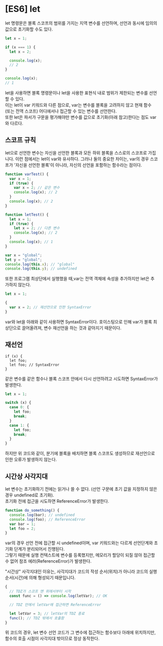 # [ES6] let

let 명령문은 블록 스코프의 범위를 가지는 지역 변수를 선언하며, 선언과 동시에 임의의 값으로 초기화할 수도 있다.

```js
let x = 1;

if (x === 1) {
  let x = 2;

  console.log(x);
  // 2
}

console.log(x);
// 1
```

let을 사용하면 블록 명령문이나 let을 사용한 표현식 내로 범위가 제한되는 변수를 선언할 수 있다.  
이는 let이 var 키워드와 다른 점으로, var는 변수를 블록을 고려하지 않고 현재 함수 (또는 전역 스코프) 어디에서나 접근할 수 있는 변수를 선언한다.  
 또한 let은 파서가 구문을 평가해야만 변수를 값으로 초기화(아래 참고)한다는 점도 var와 다르다.

## 스코프 규칙

let으로 선언한 변수는 자신을 선언한 블록과 모든 하위 블록을 스스로의 스코프로 가집니다. 이런 점에서는 let이 var와 유사하다. 그러나 둘의 중요한 차이는, var의 경우 스코프가 '자신을 선언한 블록'이 아니라, 자신의 선언을 포함하는 함수라는 점이다.

```js
function varTest() {
  var x = 1;
  if (true) {
    var x = 2; // 같은 변수
    console.log(x); // 2
  }
  console.log(x); // 2
}

function letTest() {
  let x = 1;
  if (true) {
    let x = 2; // 다른 변수
    console.log(x); // 2
  }
  console.log(x); // 1
}
```

```js
var x = "global";
let y = "global";
console.log(this.x); // "global"
console.log(this.y); // undefined
```

또한 프로그램 최상단에서 실행했을 때,var는 전역 객체에 속성을 추가하지만 let은 추가하지 않는다.

```js
let x = 1;

{
  var x = 2; // 재선언으로 인한 SyntaxError
}
```

var와 let을 아래와 같이 사용하면 SyntaxError이다. 호이스팅으로 인해 var가 블록 최상단으로 끌어올려져, 변수 재선언을 하는 것과 같아지기 때문이다.

## 재선언

```
if (x) {
  let foo;
  let foo; // SyntaxError
}
```

같은 변수를 같은 함수나 블록 스코프 안에서 다시 선언하려고 시도하면 SyntaxError가 발생한다.

```js
let x = 1;

switch (x) {
  case 0: {
    let foo;
    break;
  }
  case 1: {
    let foo;
    break;
  }
}
```

하지만 위 코드와 같이, 분기에 블록을 배치하면 블록 스코프도 생성하므로 재선언으로 인한 오류가 발생하지 않는다.

## 시간상 사각지대

let 변수는 초기화하기 전에는 읽거나 쓸 수 없다. (선언 구문에 초기 값을 지정하지 않은 경우 undefined로 초기화).  
 초기화 전에 접근을 시도하면 ReferenceError가 발생한다.

```js
function do_something() {
  console.log(bar); // undefined
  console.log(foo); // ReferenceError
  var bar = 1;
  let foo = 2;
}
```

var의 경우 선언 전에 접근할 시 undefined이며,
var 키워드와는 다르게 선언단계와 초기화 단계가 분리되어서 진행된다.  
그렇기 때문에 실행 컨텍스트에 변수를 등록했지만,
메모리가 할당이 되질 않아 접근할 수 없어 참조 에러(ReferenceError)가 발생한다.

"시간상" 사각지대인 이유는, 사각지대가 코드의 작성 순서(위치)가 아니라 코드의 실행 순서(시간)에 의해 형성되기 때문입니다.

```js
{
  // TDZ가 스코프 맨 위에서부터 시작
  const func = () => console.log(letVar); // OK

  // TDZ 안에서 letVar에 접근하면 ReferenceError

  let letVar = 3; // letVar의 TDZ 종료
  func(); // TDZ 밖에서 호출함
}
```

위 코드의 경우, let 변수 선언 코드가 그 변수에 접근하는 함수보다 아래에 위치하지만, 함수의 호출 시점이 사각지대 밖이므로 정상 동작한다.
